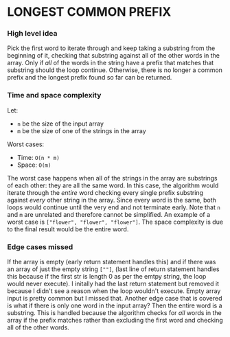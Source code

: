 # LONGEST COMMON PREFIX

### High level idea

Pick the first word to iterate through and keep taking a substring from the beginning of it, checking that substring against all of the other words in the array. Only if _all_ of the words in the string have a prefix that matches that substring should the loop continue. Otherwise, there is no longer a common prefix and the longest prefix found so far can be returned.

### Time and space complexity

Let: <br>

- `n` be the size of the input array <br>
- `m` be the size of one of the strings in the array

Worst cases: <br>

- Time: `O(n * m)` <br>
- Space: `O(m)`

The worst case happens when all of the strings in the array are substrings of each other: they are all the same word. In this case, the algorithm would iterate through the _entire_ word checking every single prefix substring against _every_ other string in the array. Since every word is the same, both loops would continue until the very end and not terminate early. Note that `n` and `m` are unrelated and therefore cannot be simplified. An example of a worst case is `["flower", "flower", "flower"]`. The space complexity is due to the final result would be the entire word.

### Edge cases missed

If the array is empty (early return statement handles this) and if there was an array of just the empty string `[""]`, (last line of return statement handles this because if the first str is length 0 as per the emtpy string, the loop would never execute). I initally had the last return statement but removed it because I didn't see a reason when the loop wouldn't execute. Empty array input is pretty common but I missed that. Another edge case that is covered is what if there is only one word in the input array? Then the entire word is a substring. This is handled because the algorithm checks for _all_ words in the array if the prefix matches rather than excluding the first word and checking all of the other words.
